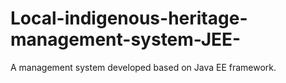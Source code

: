 # Local-indigenous-heritage-management-system-JEE-
A management system developed based on Java EE framework.  
